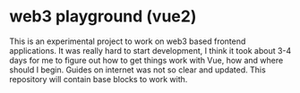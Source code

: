 # web3 playground (vue2) 

This is an experimental project to work on web3 based frontend applications.
It was really hard to start development, I think it took about 3-4 days for me to figure out how to get things work with Vue,
how and where should I begin. Guides on internet was not so clear and updated. This repository will contain base blocks to work with.
